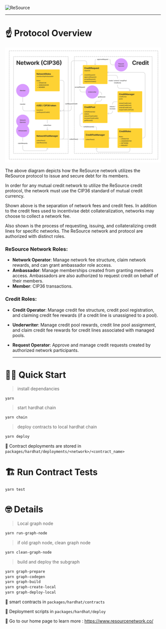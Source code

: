 ![ReSource](https://uploads-ssl.webflow.com/6016a148b166393bb61de601/60942413b02410890b73c2b6_resource-logotype.svg)

---

# ☝️ Protocol Overview

![ReSource](./diagram.jpg)

The above diagram depicts how the ReSource network utilizes the ReSource protocol to issue and secure debt for its members.

In order for any mutual credit network to utilize the ReSource credit protocol, the network must use the CIP36 standard of mutual credit currency.

Shown above is the separation of network fees and credit fees. In addition to the credit fees used to incentivise debt collateralization, networks may choose to collect a network fee.

Also shown is the process of requesting, issuing, and collateralizing credit lines for specific networks. The ReSource network and protocol are authorized with distinct roles.

### ReSource Network Roles:

- **Network Operator**: Manage network fee structure, claim network rewards, and can grant ambassador role access.
- **Ambassador**: Manage memberships created from granting members access. Ambassadors are also authorized to request credit on behalf of their members.
- **Member**: CIP36 transactions.
### Credit Roles:

- **Credit Operator**: Manage credit fee structure, credit pool registration, and claiming credit fee rewards (if a credit line is unassigned to a pool).
- **Underwriter**: Manage credit pool rewards, credit line pool assignment, and claim credit fee rewards for credit lines associated with managed pools.
- **Request Operator**: Approve and manage credit requests created by authorized network participants.

  ***

# 🏄‍♂️ Quick Start

> install dependancies

```bash
yarn
```

> start hardhat chain

```bash
yarn chain
```

> deploy contracts to local hardhat chain

```bash
yarn deploy
```

🔏 Contract deployments are stored in `packages/hardhat/deployments/<network>/<contract_name>`

# 🏗 Run Contract Tests

```bash
yarn test
```

# 🤓 Details

> Local graph node

```bash
yarn run-graph-node
```

> if old graph node, clean graph node

```bash
yarn clean-graph-node
```

> build and deploy the subgraph

```bash
yarn graph-prepare
yarn graph-codegen
yarn graph-build
yarn graph-create-local
yarn graph-deploy-local
```

🔏 smart contracts in `packages/hardhat/contracts`

💼 Deployment scripts in `packages/hardhat/deploy`

📕 Go to our home page to learn more : https://www.resourcenetwork.co/
